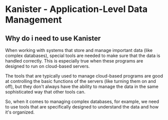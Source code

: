 # Kanister - Application-Level Data Management

## Why do i need to use Kanister

When working with systems that store and manage important data (like complex databases), special tools are needed to make sure that the data is handled correctly. This is especially true when these programs are designed to run on cloud-based servers. 

The tools that are typically used to manage cloud-based programs are good at controlling the basic functions of the servers (like turning them on and off), but they don't always have the ability to manage the data in the same sophisticated way that other tools can. 

So, when it comes to managing complex databases, for example, we need to use tools that are specifically designed to understand the data and how it's organized.